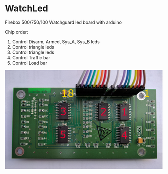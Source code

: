 # WatchLed
Firebox 500/750/100 Watchguard led board with arduino

Chip order:
1. Control Disarm, Armed, Sys_A, Sys_B leds
2. Control triangle leds
3. Control triangle leds
4. Control Traffic bar
5. Control Load bar

![Demo](https://github.com/bigjohnson/GitHubAssets/blob/master/WatchLed/IMG_20171001_172843.png?raw=true)
